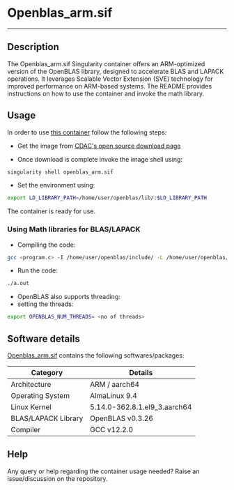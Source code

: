 # Openblas_arm.sif
---

## Description

The Openblas_arm.sif Singularity container offers an ARM-optimized version of the OpenBLAS library, designed to accelerate BLAS and LAPACK operations. It leverages Scalable Vector Extension (SVE) technology for improved performance on ARM-based systems. The README provides instructions on how to use the container and invoke the math library.

## Usage

In order to use [this container](https://nsmindia.in/download/Openblas_arm.sif) follow the following steps:

+ Get the image from [CDAC's open source download page]() 

+ Once download is complete invoke the image shell using:
```bash
singularity shell openblas_arm.sif
 ```

+ Set the environment using:
```bash
export LD_LIBRARY_PATH=/home/user/openblas/lib/:$LD_LIBRARY_PATH
```
The container is ready for use.

### Using Math libraries for BLAS/LAPACK 

+ Compiling the code:
```bash
gcc <program.c> -I /home/user/openblas/include/ -L /home/user/openblas/lib/  -lopenblas
```

+ Run the code:
```bash
./a.out
```

+ OpenBLAS also supports threading:
+ setting the threads:
```bash
export OPENBLAS_NUM_THREADS= <no of threads>
```

## Software details

[Openblas_arm.sif]() contains the following softwares/packages:

| Category | Details |
| --- | --- |
| Architecture | ARM / aarch64 |
| Operating System | AlmaLinux 9.4 |
| Linux Kernel | 5.14.0-362.8.1.el9_3.aarch64 |
| BLAS/LAPACK Library |  OpenBLAS v0.3.26 |
| Compiler | GCC v12.2.0 |

## Help

Any query or help regarding the container usage needed? Raise an issue/discussion on the repository.

